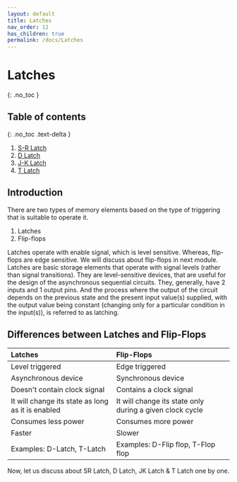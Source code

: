 ```yaml
---
layout: default
title: Latches
nav_order: 12
has_children: true
permalink: /docs/Latches
---
```


# Latches
{: .no_toc }

## Table of contents
{: .no_toc .text-delta }

1. [S-R Latch](https://learn.circuitverse.org/docs/Latches/sr_latch.html)
1. [D Latch](https://learn.circuitverse.org/docs/Latches/d_latch.html)
1. [J-K Latch](https://learn.circuitverse.org/docs/Latches/jk_latch.html)
1. [T Latch](https://learn.circuitverse.org/docs/Latches/t_latch.html)

## Introduction

There are two types of memory elements based on the type of triggering that is suitable to operate it.

1. Latches
1. Flip-flops

Latches operate with enable signal, which is level sensitive. 
Whereas, flip-flops are edge sensitive. 
We will discuss about flip-flops in next module. 
Latches are basic storage elements that operate with signal levels (rather than signal transitions). They are level-sensitive devices, that are useful for the design of the asynchronous sequential circuits. They, generally, have 2 inputs and 1 output pins. And the process where the output of the circuit depends on the previous state and the present input value(s) supplied, with the output value being constant (changing only for a particular condition in the input(s)), is referred to as latching.

## Differences between Latches and Flip-Flops


| Latches       | Flip-Flops     |
|:------------|:--------------|
| Level triggered | Edge triggered |
| Asynchronous device | Synchronous device |
| Doesn't contain clock signal | Contains a clock signal |
| It will change its state as long as it is enabled | It will change its state only during a given clock cycle |
| Consumes less power | Consumes more power |
| Faster | Slower |
| Examples: D-Latch, T-Latch | Examples: D-Flip flop, T-Flop flop |

Now, let us discuss about SR Latch, D Latch, JK Latch & T Latch one by one.
